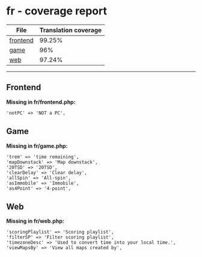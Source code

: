 <link rel="stylesheet" href="style.css">

# fr - coverage report

<table>
<thead>
    <tr>
        <th>File</th>
        <th colspan="2">Translation coverage</th>
    </tr>
</thead>
<tbody>
    <tr><td><a href="#">frontend</a></td><td>99.25%</td><td>
        <div class="pb">
            <span class="pb-fill" style="width: 99.25%;"></span>
        </div>
    </td></tr>
    <tr><td><a href="#">game</a></td><td>96%</td><td>
        <div class="pb">
            <span class="pb-fill" style="width: 96%;"></span>
        </div>
    </td></tr>
    <tr><td><a href="#">web</a></td><td>97.24%</td><td>
        <div class="pb">
            <span class="pb-fill" style="width: 97.24%;"></span>
        </div>
    </td></tr>
</tbody></table>

-----------------------

## Frontend

**Missing in fr/frontend.php:**

```
'notPC' => 'NOT a PC',
```

## Game

**Missing in fr/game.php:**

```
'trem' => 'time remaining',
'mapDownstack' => 'Map downstack',
'20TSD' => '20TSD',
'clearDelay' => 'Clear delay',
'allSpin' => 'All-spin',
'asImmobile' => 'Immobile',
'as4Point' => '4-point',
```

## Web

**Missing in fr/web.php:**

```
'scoringPlaylist' => 'Scoring playlist',
'filterSP' => 'Filter scoring playlist',
'timezoneDesc' => 'Used to convert time into your local time.',
'viewMapsBy' => 'View all maps created by',
```

